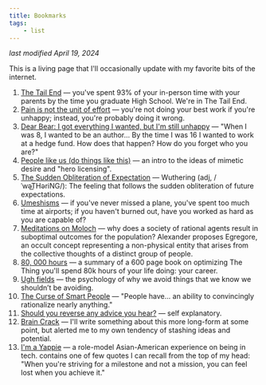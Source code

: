 ```yaml
---
title: Bookmarks
tags: 
    - list
---
```


*last modified April 19, 2024*

This is a living page that I'll occasionally update with my favorite bits of the internet.

1. [The Tail End](https://waitbutwhy.com/2015/12/the-tail-end.html) — you've spent 93% of your in-person time with your parents by the time you graduate High School. We're in The Tail End.
1. [Pain is not the unit of effort](https://www.lesswrong.com/posts/bx3gkHJehRCYZAF3r/pain-is-not-the-unit-of-effort) — you're not doing your best work if you're unhappy; instead, you're probably doing it wrong.
1. [Dear Bear: I got everything I wanted, but I'm still unhappy](https://www.avabear.xyz/p/dear-bear-i-got-everything-i-wanted) — "When I was 8, I wanted to be an author... By the time I was 16 I wanted to work at a hedge fund. How does that happen? How do you forget who you are?"
1. [People like us (do things like this)](https://seths.blog/wp-content/uploads/2013/07/2017-people-like-us.pdf) — an intro to the ideas of mimetic desire and "hero licensing".
1. [The Sudden Obliteration of Expectation](https://www.youtube.com/watch?v=cCNW9jO7EyM) — Wuthering (adj, /ˈwəT͟HəriNG/): The feeling that follows the sudden obliteration of future expectations.
1. [Umeshisms](https://scottaaronson.blog/?p=40) — if you've never missed a plane, you've spent too much time at airports; if you haven't burned out, have you worked as hard as you are capable of?
1. [Meditations on Moloch](https://slatestarcodex.com/2014/07/30/meditations-on-moloch/) — why does a society of rational agents result in suboptimal outcomes for the population? Alexander proposes Egregore, an occult concept representing a non-physical entity that arises from the collective thoughts of a distinct group of people.
1. [80, 000 hours](https://80000hours.org/career-guide/summary/) — a summary of a 600 page book on optimizing The Thing you'll spend 80k hours of your life doing: your career.
1. [Ugh fields](https://www.lesswrong.com/posts/EFQ3F6kmt4WHXRqik/ugh-fields) — the psychology of why we avoid things that we know we shouldn’t be avoiding.
1. [The Curse of Smart People](https://apenwarr.ca/log/20140701) — "People have... an ability to convincingly rationalize nearly anything."
1. [Should you reverse any advice you hear?](https://slatestarcodex.com/2014/03/24/should-you-reverse-any-advice-you-hear/) — self explanatory.
1. [Brain Crack](https://www.youtube.com/watch?v=0sHCQWjTrJ8) — I'll write something about this more long-form at some point, but alerted me to my own tendency of stashing ideas and potential.
1. [I'm a Yappie](https://www.youtube.com/watch?v=jYB822q4LMk) — a role-model Asian-American experience on being in tech. contains one of few quotes I can recall from the top of my head: "When you're striving for a milestone and not a mission, you can feel lost when you achieve it."